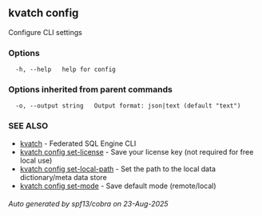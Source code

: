## kvatch config

Configure CLI settings

### Options

```
  -h, --help   help for config
```

### Options inherited from parent commands

```
  -o, --output string   Output format: json|text (default "text")
```

### SEE ALSO

* [kvatch](kvatch.md)	 - Federated SQL Engine CLI
* [kvatch config set-license](kvatch_config_set-license.md)	 - Save your license key (not required for free local use)
* [kvatch config set-local-path](kvatch_config_set-local-path.md)	 - Set the path to the local data dictionary/meta data store
* [kvatch config set-mode](kvatch_config_set-mode.md)	 - Save default mode (remote/local)

###### Auto generated by spf13/cobra on 23-Aug-2025

